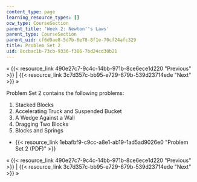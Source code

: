 ```yaml
---
content_type: page
learning_resource_types: []
ocw_type: CourseSection
parent_title: 'Week 2: Newton''s Laws'
parent_type: CourseSection
parent_uid: cf6d9ae8-5d7b-6e78-8f1e-70cf24afc329
title: Problem Set 2
uid: 8ccbac1b-73cb-9336-f306-7bd24cd30b21
---
```


« {{< resource_link 490e27c7-9c4c-14bb-971b-8ce6ece1d220 "Previous" >}} | {{< resource_link 3c7d357c-bb95-e729-679b-539d23714ede "Next" >}} »

Problem Set 2 contains the following problems:

1.  Stacked Blocks
2.  Accelerating Truck and Suspended Bucket
3.  A Wedge Against a Wall
4.  Dragging Two Blocks
5.  Blocks and Springs

*   {{< resource_link 1ebafbf9-c9cc-a8e1-ab19-1ad5ad9026e0 "Problem Set 2 (PDF)" >}}

« {{< resource_link 490e27c7-9c4c-14bb-971b-8ce6ece1d220 "Previous" >}} | {{< resource_link 3c7d357c-bb95-e729-679b-539d23714ede "Next" >}} »